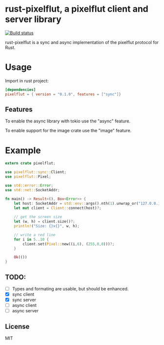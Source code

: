 # rust-pixelflut, a pixelflut client and server library

[![Build status](https://api.travis-ci.org/rappet/rust-pixelflut.png)](https://travis-ci.org/rappet/rust-pixelflut)


rust-pixelflut is a sync and async implementation of the pixelflut protocol for Rust.

# Usage
Import in rust project:

```toml
[dependencies]                                                                  
pixelflut = { version = "0.1.0", features = ["sync"]}
```

## Features
To enable the async library with tokio use the "async" feature.

To enable support for the image crate use the "image" feature.

# Example

```rust
extern crate pixelflut;

use pixelflut::sync::Client;
use pixelflut::Pixel;

use std::error::Error;
use std::net::SocketAddr;

fn main() -> Result<(), Box<Error>> {
    let host: SocketAddr = std::env::args().nth(1).unwrap_or("127.0.0.1:1337".to_string()).parse()?;
    let mut client = Client::connect(host)?;
    
    // get the screen size
    let (w, h) = client.size()?;
    println!("Size: {}x{}", w, h);

    // write a red line
    for i in 5..10 {
        client.set(Pixel::new((i,6), (255,0,0)))?;
    }

    Ok(())
}
```

## TODO:
- [ ] Types and formating are usable, but should be enhanced.
- [X] sync client
- [x] sync server
- [ ] async client
- [ ] async server

## License

MIT

